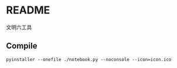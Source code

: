 # README

文明六工具

## Compile

```shell
pyinstaller --onefile ./notebook.py --noconsole --icon=icon.ico
```
